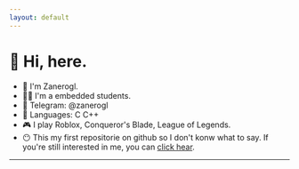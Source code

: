 ```yaml
---
layout: default
---
```


# 👋 Hi, here.

- 👀 I'm Zanerogl.
- 👨‍💻 I'm a embedded students.
- 💬 Telegram: @zanerogl
- 🔘 Languages: C C++ 
- 🎮 I play Roblox, Conqueror's Blade, League of Legends.
- 😶 This my first repositorie on github so I don't konw what to say. If you're still interested in me, you can [click hear](https://zanerogl.github.io).

-----------

<!--
## My Note
> [Linux](./Note/Linux/Linux_Command_Set.html)
> 
> [STM32](./Note/STM32/STM32.html)
-->
